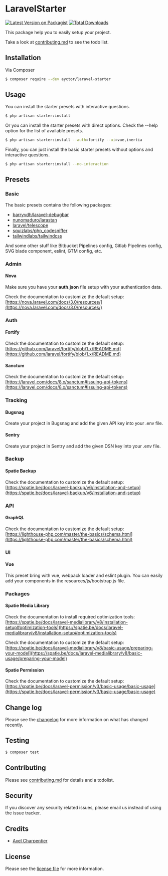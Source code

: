 # LaravelStarter

[![Latest Version on Packagist][ico-version]][link-packagist]
[![Total Downloads][ico-downloads]][link-downloads]

This package help you to easily setup your project.

Take a look at [contributing.md](contributing.md) to see the todo list.

## Installation

Via Composer

``` bash
$ composer require --dev ayctor/laravel-starter
```

## Usage

You can install the starter presets with interactive questions.

``` bash
$ php artisan starter:install
```

Or you can install the starter presets with direct options. Check the --help option for the list of available presets.

``` bash
$ php artisan starter:install --auth=fortify --ui=vue,inertia
```

Finally, you can just install the basic starter presets without options and interactive questions.

``` bash
$ php artisan starter:install --no-interaction
```

## Presets

### Basic

The basic presets contains the following packages:

- [barryvdh/laravel-debugbar](https://github.com/barryvdh/laravel-debugbar)
- [nunomaduro/larastan](https://github.com/nunomaduro/larastan)
- [laravel/telescope](https://github.com/laravel/telescope)
- [squizlabs/php_codesniffer](https://github.com/squizlabs/php_codesniffer)
- [tailwindlabs/tailwindcss](https://github.com/tailwindlabs/tailwindcss)

And some other stuff like Bitbucket Pipelines config, Gitlab Pipelines config, SVG blade component, eslint, GTM config, etc.

### Admin

#### Nova

Make sure you have your **auth.json** file setup with your authentication data.

Check the documentation to customize the default setup: [https://nova.laravel.com/docs/3.0/resources/](https://nova.laravel.com/docs/3.0/resources/)

### Auth

#### Fortify

Check the documentation to customize the default setup: [https://github.com/laravel/fortify/blob/1.x/README.md](https://github.com/laravel/fortify/blob/1.x/README.md)

#### Sanctum

Check the documentation to customize the default setup: [https://laravel.com/docs/8.x/sanctum#issuing-api-tokens](https://laravel.com/docs/8.x/sanctum#issuing-api-tokens)

### Tracking

#### Bugsnag

Create your project in Bugsnag and add the given API key into your .env file.

#### Sentry

Create your project in Sentry and add the given DSN key into your .env file.

### Backup

#### Spatie Backup

Check the documentation to customize the default setup: [https://spatie.be/docs/laravel-backup/v6/installation-and-setup](https://spatie.be/docs/laravel-backup/v6/installation-and-setup)

### API

#### GraphQL

Check the documentation to customize the default setup: [https://lighthouse-php.com/master/the-basics/schema.html](https://lighthouse-php.com/master/the-basics/schema.html)

### UI

#### Vue

This preset bring with vue, webpack loader and eslint plugin. You can easily add your components in the resources/js/bootstrap.js file.

### Packages

#### Spatie Media Library

Check the documentation to install required optimization tools: [https://spatie.be/docs/laravel-medialibrary/v8/installation-setup#optimization-tools](https://spatie.be/docs/laravel-medialibrary/v8/installation-setup#optimization-tools)

Check the documentation to customize the default setup: [https://spatie.be/docs/laravel-medialibrary/v8/basic-usage/preparing-your-model](https://spatie.be/docs/laravel-medialibrary/v8/basic-usage/preparing-your-model)

#### Spatie Permission

Check the documentation to customize the default setup: [https://spatie.be/docs/laravel-permission/v3/basic-usage/basic-usage](https://spatie.be/docs/laravel-permission/v3/basic-usage/basic-usage)

## Change log

Please see the [changelog](changelog.md) for more information on what has changed recently.

## Testing

``` bash
$ composer test
```

## Contributing

Please see [contributing.md](contributing.md) for details and a todolist.

## Security

If you discover any security related issues, please email us instead of using the issue tracker.

## Credits

- [Axel Charpentier](https://github.com/thedevgrizzly)

## License

Please see the [license file](license.md) for more information.

[ico-version]: https://img.shields.io/packagist/v/ayctor/laravel-starter.svg?style=flat-square
[ico-downloads]: https://img.shields.io/packagist/dt/ayctor/laravel-starter.svg?style=flat-square
[ico-styleci]: https://styleci.io/repos/12345678/shield

[link-packagist]: https://packagist.org/packages/ayctor/laravel-starter
[link-downloads]: https://packagist.org/packages/ayctor/laravel-starter
[link-styleci]: https://styleci.io/repos/12345678
